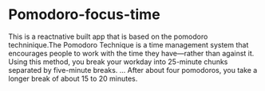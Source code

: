 # Pomodoro-focus-time
This is a reactnative built app that is based on the pomodoro techninique.The Pomodoro Technique is a time management system that encourages people to work with the time they have—rather than against it. Using this method, you break your workday into 25-minute chunks separated by five-minute breaks. ... After about four pomodoros, you take a longer break of about 15 to 20 minutes.
